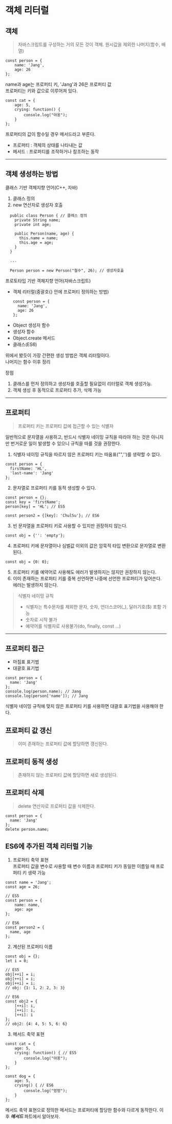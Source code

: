 # 객체 리터럴

## 객체
> 자바스크립트를 구성하는 거의 모든 것이 객체. 원시값을 제외한 나머지(함수, 배열)

```
const person = {
    name: 'Jang',
    age: 26
};
```
name과 age는 프로퍼티 키, 'Jang'과 26은 프로퍼티 값   
프로퍼티는 키와 값으로 이루어져 있다.   
   

```
const cat = {
    age: 5,
    crying: function() {
        console.log("야옹");
    }
};
```
프로퍼티의 값이 함수일 경우 메서드라고 부른다.

* 프로퍼티 : 객체의 상태를 나타내는 값
* 메서드 : 프로퍼티를 조작하거나 참조하는 동작

-----

## 객체 생성하는 방법
클래스 기반 객체지향 언어(C++, 자바)   
1. 클래스 정의
2. new 연산자로 생성자 호출
```
  public class Person { // 클래스 정의
    private String name;
    private int age;

    public Person(name, age) {
      this.name = name;
      this.age = age;
    }
  }

  ...

  Person person = new Person("철수", 26); // 생성자호출
```

프로토타입 기반 객체지향 언어(자바스크립트)
* 객체 리터럴(중괄호{} 안에 프로퍼티 정의하는 방법)
  ```
  const person = {
    name: 'Jang',
    age: 26
  };
  ```
* Object 생성자 함수
* 생성자 함수
* Object.create 메서드
* 클래스(ES6)

위에서 봤듯이 가장 간편한 생성 방법은 객체 리터럴이다.   
나머지는 함수 이후 정리

장점
1. 클래스를 먼저 정의하고 생성자를 호출할 필요없이 리터럴로 객체 생성가능.
2. 객체 생성 후 동적으로 프로퍼티 추가, 삭제 가능

-----

## 프로퍼티
>프로퍼티 키는 프로퍼티 값에 접근할 수 있는 식별자   

일반적으로 문자열을 사용하고, 반드시 식별자 네이밍 규칙을 따라야 하는 것은 아니지만 번거로운 일이 발생할 수 있으니 규칙을 따를 것을 권장한다.

1. 식별자 네이밍 규칙을 따르지 않은 프로퍼티 키는 따옴표("",'')를 생략할 수 없다.
  ```
  const person = {
    firstName: 'HL',
    'last-name': 'Jang'
  };
  ```
2. 문자열로 프로퍼티 키를 동적 생성할 수 있다.
  ```
  const person = {};
  const key = 'firstName';
  person[key] = 'HL'; // ES5

  const person2 = {[key]: 'ChulSu'}; // ES6
  ```
3. 빈 문자열을 프로퍼티 키로 사용할 수 있지만 권장하지 않는다.
  ```
  const obj = {'': 'empty'};
  ```
4. 프로퍼티 키에 문자열이나 심벌값 이외의 값은 암묵적 타입 변환으로 문자열로 변환된다.
  ```
  const obj = {0: 0};
  ```
5. 프로퍼티 키를 예약어로 사용해도 에러가 발생하지는 않지만 권장하지 않는다.
6. 이미 존재하는 프로퍼티 키를 중복 선언하면 나중에 선언한 프로퍼티가 덮어쓴다. 에러는 발생하지 않는다.

>식별자 네이밍 규칙
>* 식별자는 특수문자를 제외한 문자, 숫자, 언더스코어(_), 달러기호($) 포함 가능
>* 숫자로 시작 불가
>* 예약어를 식별자로 사용불가(do, finally, const ...)

-----

## 프로퍼티 접근
* 마침표 표기법
* 대괄호 표기법

```
const person = {
  name: 'Jang'
};
console.log(person.name); // Jang
console.log(person['name']); // Jang
```
식별자 네이밍 규칙에 맞지 않은 프로퍼티 키를 사용하면 대괄호 표기법을 사용해야 한다.

## 프로퍼티 값 갱신
> 이미 존재하는 프로퍼티 값에 할당하면 갱신된다.

## 프로퍼티 동적 생성
> 존재하지 않는 프로퍼티 값에 할당하면 새로 생성된다.

## 프로퍼티 삭제
> delete 연산자로 프로퍼티 값을 삭제한다.
```
const person = {
  name: 'Jang'
};
delete person.name;
```

## ES6에 추가된 객체 리터럴 기능
1. 프로퍼티 축약 표현   
프로퍼티 값을 변수로 사용할 때 변수 이름과 프로퍼티 키가 동일한 이름일 때 프로퍼티 키 생략 가능
```
const name = 'Jang';
const age = 26;

// ES5
const person = {
    name: name,
    age: age
};

// ES6
const person2 = {
  name, age
};
```

2. 계산된 프로퍼티 이름
```
const obj = {};
let i = 0;

// ES5
obj[++i] = i;
obj[++i] = i;
obj[++i] = i;
// obj: {1: 1, 2: 2, 3: 3}

// ES6
const obj2 = {
    [++i]: i,
    [++i]: i,
    [++i]: i
};
// obj2: {4: 4, 5: 5, 6: 6}
```

3. 메서드 축약 표현
```
const cat = {
    age: 5,
    crying: function() { // ES5
        console.log("야옹");
    }
};

const dog = {
    age: 5,
    crying() { // ES6
        console.log("멍멍");
    }
};

```
메서드 축약 표현으로 정의한 메서드는 프로퍼티에 할당한 함수와 다르게 동작한다. 이후 ***메서드*** 파트에서 알아보자.